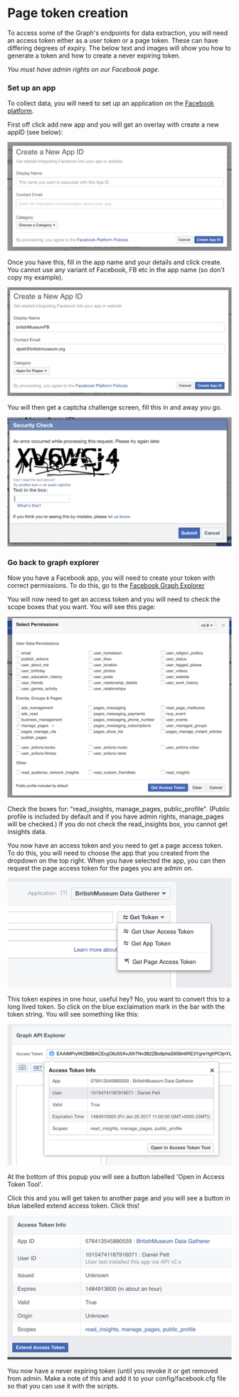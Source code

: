 # Page token creation

To access some of the Graph's endpoints for data extraction, you will need an access token either as a user token or a
page token. These can have differing degrees of expiry. The below text and images will show you how to generate a token
and how to create a never expiring token.

*You must have admin rights on our Facebook page.*

### Set up an app

To collect data, you will need to set up an application on the [Facebook platform](https://developers.facebook.com/apps/).

First off click add new app and you will get an overlay with create a new appID (see below):

![Overlay to create new appID](/examples/createApp.png)

Once you have this, fill in the app name and your details and click create. You cannot use any variant of Facebook, FB etc
in the app name (so don't copy my example).

![Overlay filled in to create new appID](/examples/fillInDetails.png)

You will then get a captcha challenge screen, fill this in and away you go.

![Captcha screen](/examples/challengeScreen.png)

### Go back to graph explorer

Now you have a Facebook app, you will need to create your token with correct permissions. To do this, go to the
[Facebook Graph Explorer](https://developers.facebook.com/tools/explorer/)

You will now need to get an access token and you will need to check the scope boxes that you want. You will see this page:

![Permissions screen](/examples/permissionsCheck.png)

Check the boxes for: "read_insights, manage_pages, public_profile". (Public profile is included by default and if you have
admin rights, manage_pages will be checked.) If you do not check the read_insights box, you cannot get insights data.

You now have an access token and you need to get a page access token. To do this, you will need to choose the app that
you created from the dropdown on the top right. When you have selected the app, you can then request the page access token
for the pages you are admin on.

![Choose app from dropdown](/examples/choosePage.png)

This token expires in one hour, useful hey? No, you want to convert this to a long lived token. So click on the blue exclaimation mark
in the bar with the token string. You will see something like this:

![Access token info](/examples/accessTokenInfo.png)

At the bottom of this popup you will see a button labelled 'Open in Access Token Tool'.

Click this and you will get taken to another page and you will see a button in blue labelled extend access token. Click this!

![Extend Access token info](/examples/extendAccessToken.png)


You now have a never expiring token (until you revoke it or get removed from admin. Make a note of this and add it to your
config/facebook.cfg file so that you can use it with the scripts.








